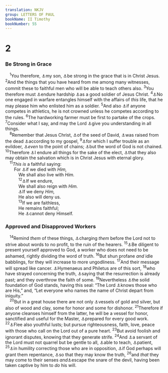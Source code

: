 ```yaml
---
translation: NKJV
group: LETTERS OF PAUL
bookName: II Timothy 
bookNumber: 55
---
```


<div class="title"><h1>2</h1><h3>Be Strong in Grace</h3></div>
<span class="verse 2ti_2_1"> <sup>1</sup>You therefore, <a data-toggle="tooltip" data-placement="bottom" title="1 Tim. 1:2">⚓</a>my son, <a data-toggle="tooltip" data-placement="bottom" title="Eph. 6:10">⚓</a>be strong in the grace that is in Christ Jesus. </span>
<span class="verse 2ti_2_2"><sup>2</sup>And the things that you have heard from me among many witnesses, commit these to faithful men who will be able to teach others also. </span>
<span class="verse 2ti_2_3"><sup>3</sup>You therefore must <a data-toggle="tooltip" data-placement="bottom" title="2 Tim. 4:5">⚓</a>endure hardship <a data-toggle="tooltip" data-placement="bottom" title="1 Cor. 9:7; 1 Tim. 1:18">⚓</a>as a good soldier of Jesus Christ. </span>
<span class="verse 2ti_2_4"><sup>4</sup><a data-toggle="tooltip" data-placement="bottom" title="(2 Pet. 2:20)">⚓</a>No one engaged in warfare entangles himself with the affairs of <i>this</i> life, that he may please him who enlisted him as a soldier. </span>
<span class="verse 2ti_2_5"><sup>5</sup>And also <a data-toggle="tooltip" data-placement="bottom" title="(1 Cor. 9:25)">⚓</a>if anyone competes in athletics, he is not crowned unless he competes according to the rules. </span>
<span class="verse 2ti_2_6"><sup>6</sup>The hardworking farmer must be first to partake of the crops. </span>
<span class="verse 2ti_2_7"><sup>7</sup>Consider what I say, and may the Lord <a data-toggle="tooltip" data-placement="bottom" title="Prov. 2:6">⚓</a>give you understanding in all things.<br/></span>
<span class="verse 2ti_2_8"> <sup>8</sup>Remember that Jesus Christ, <a data-toggle="tooltip" data-placement="bottom" title="Rom. 1:3, 4">⚓</a>of the seed of David, <a data-toggle="tooltip" data-placement="bottom" title="1 Cor. 15:4">⚓</a>was raised from the dead <a data-toggle="tooltip" data-placement="bottom" title="Rom. 2:16">⚓</a>according to my gospel, </span>
<span class="verse 2ti_2_9"><sup>9</sup><a data-toggle="tooltip" data-placement="bottom" title="Acts 9:16">⚓</a>for which I suffer trouble as an evildoer, <a data-toggle="tooltip" data-placement="bottom" title="Eph. 3:1">⚓</a><i>even</i> to the point of chains; <a data-toggle="tooltip" data-placement="bottom" title="Acts 28:31; (2 Tim. 4:17)">⚓</a>but the word of God is not chained. </span>
<span class="verse 2ti_2_10"><sup>10</sup>Therefore <a data-toggle="tooltip" data-placement="bottom" title="Eph. 3:13">⚓</a>I endure all things for the sake of the elect, <a data-toggle="tooltip" data-placement="bottom" title="2 Cor. 1:6; 1 Thess. 5:9">⚓</a>that they also may obtain the salvation which is in Christ Jesus with eternal glory.<br/></span>
<span class="verse 2ti_2_11"> <sup>11</sup><i>This</i> <i>is</i> a faithful saying:<br/>  For <a data-toggle="tooltip" data-placement="bottom" title="Rom. 6:5, 8; 1 Thess. 5:10">⚓</a>if we died with <i>Him,</i><br/>   We shall also live with <i>Him.</i><br/></span>
<span class="verse 2ti_2_12">   <sup>12</sup><a data-toggle="tooltip" data-placement="bottom" title="(Matt. 19:28); Luke 22:29; (Rom. 5:17; 8:17)">⚓</a>If we endure,<br/>   We shall also reign with <i>Him.</i><br/>   <a data-toggle="tooltip" data-placement="bottom" title="Matt. 10:33; Luke 12:9; 1 Tim. 5:8">⚓</a>If we deny <i>Him,</i><br/>   He also will deny us.<br/></span>
<span class="verse 2ti_2_13">   <sup>13</sup>If we are faithless,<br/>   He remains faithful;<br/>   He <a data-toggle="tooltip" data-placement="bottom" title="Num. 23:19; Titus 1:2">⚓</a>cannot deny Himself.<br/></span>
<div class="title"><h3>Approved and Disapproved Workers</h3></div>
<span class="verse 2ti_2_14"> <sup>14</sup>Remind <i>them</i> of these things, <a data-toggle="tooltip" data-placement="bottom" title="1 Tim. 5:21; 6:4; 2 Tim. 2:23; Titus 3:9">⚓</a>charging <i>them</i> before the Lord not to strive about words to no profit, to the ruin of the hearers. </span>
<span class="verse 2ti_2_15"><sup>15</sup><a data-toggle="tooltip" data-placement="bottom" title="1 Tim. 4:13; 2 Pet. 1:10">⚓</a>Be diligent to present yourself approved to God, a worker who does not need to be ashamed, rightly dividing the word of truth. </span>
<span class="verse 2ti_2_16"><sup>16</sup>But shun profane <i>and</i> idle babblings, for they will increase to more ungodliness. </span>
<span class="verse 2ti_2_17"><sup>17</sup>And their message will spread like cancer. <a data-toggle="tooltip" data-placement="bottom" title="1 Tim. 1:20">⚓</a>Hymenaeus and Philetus are of this sort, </span>
<span class="verse 2ti_2_18"><sup>18</sup>who have strayed concerning the truth, <a data-toggle="tooltip" data-placement="bottom" title="1 Cor. 15:12">⚓</a>saying that the resurrection is already past; and they overthrow the faith of some. </span>
<span class="verse 2ti_2_19"><sup>19</sup>Nevertheless <a data-toggle="tooltip" data-placement="bottom" title="Matt. 24:24; (1 Cor. 3:11)">⚓</a>the solid foundation of God stands, having this seal: “The Lord <a data-toggle="tooltip" data-placement="bottom" title="Num. 16:5; (Nah. 1:7); John 10:14, 27">⚓</a>knows those who are His,” and, “Let everyone who names the name of Christ depart from iniquity.”<br/></span>
<span class="verse 2ti_2_20"> <sup>20</sup>But in a great house there are not only <a data-toggle="tooltip" data-placement="bottom" title="Rom. 9:21">⚓</a>vessels of gold and silver, but also of wood and clay, some for honor and some for dishonor. </span>
<span class="verse 2ti_2_21"><sup>21</sup>Therefore if anyone cleanses himself from the latter, he will be a vessel for honor, sanctified and useful for the Master, <a data-toggle="tooltip" data-placement="bottom" title="2 Cor. 9:8; (Eph. 2:10);2 Tim. 3:17">⚓</a>prepared for every good work. </span>
<span class="verse 2ti_2_22"><sup>22</sup><a data-toggle="tooltip" data-placement="bottom" title="1 Tim. 6:11">⚓</a>Flee also youthful lusts; but pursue righteousness, faith, love, peace with those who call on the Lord out of a pure heart. </span>
<span class="verse 2ti_2_23"><sup>23</sup>But avoid foolish and ignorant disputes, knowing that they generate strife. </span>
<span class="verse 2ti_2_24"><sup>24</sup>And <a data-toggle="tooltip" data-placement="bottom" title="Titus 3:2">⚓</a>a servant of the Lord must not quarrel but be gentle to all, <a data-toggle="tooltip" data-placement="bottom" title="Titus 1:9">⚓</a>able to teach, <a data-toggle="tooltip" data-placement="bottom" title="1 Tim. 3:3; Titus 1:7">⚓</a>patient, </span>
<span class="verse 2ti_2_25"><sup>25</sup><a data-toggle="tooltip" data-placement="bottom" title="Gal. 6:1; Titus 3:2; 1 Pet. 3:15">⚓</a>in humility correcting those who are in opposition, <a data-toggle="tooltip" data-placement="bottom" title="Acts 8:22">⚓</a>if God perhaps will grant them repentance, <a data-toggle="tooltip" data-placement="bottom" title="1 Tim. 2:4">⚓</a>so that they may know the truth, </span>
<span class="verse 2ti_2_26"><sup>26</sup>and <i>that</i> they may come to their senses <i>and</i><a data-toggle="tooltip" data-placement="bottom" title="1 Tim. 3:7">⚓</a>escape the snare of the devil, having been taken captive by him to <i>do</i> his will.<br/></span>

